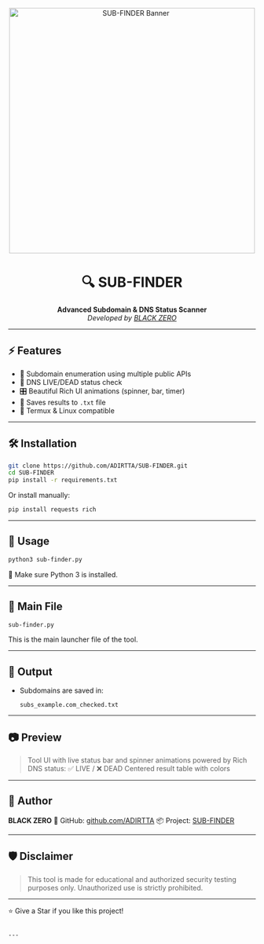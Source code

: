 
<p align="center">
  <img src="https://i.postimg.cc/Hkx9V5jd/1000252565.jpg" width="500" alt="SUB-FINDER Banner"/>
</p>

<h1 align="center">🔍 SUB-FINDER</h1>

<p align="center">
  <b>Advanced Subdomain & DNS Status Scanner</b><br>
  <i>Developed by <a href="https://github.com/ADIRTTA">BLACK ZERO</a></i>
</p>

---

## ⚡ Features

- 🔎 Subdomain enumeration using multiple public APIs
- 🔐 DNS LIVE/DEAD status check
- 🎛️ Beautiful Rich UI animations (spinner, bar, timer)
- 📂 Saves results to `.txt` file
- 🐍 Termux & Linux compatible

---

## 🛠️ Installation

```bash
git clone https://github.com/ADIRTTA/SUB-FINDER.git
cd SUB-FINDER
pip install -r requirements.txt
````

Or install manually:

```bash
pip install requests rich
```

---

## 🚀 Usage

```bash
python3 sub-finder.py
```

📌 Make sure Python 3 is installed.

---

## 📁 Main File

```bash
sub-finder.py
```

This is the main launcher file of the tool.

---

## 💾 Output

* Subdomains are saved in:

  ```
  subs_example.com_checked.txt
  ```

---

## 📷 Preview

> Tool UI with live status bar and spinner animations powered by Rich
> DNS status: ✅ LIVE / ❌ DEAD
> Centered result table with colors

---

## 🧠 Author

**BLACK ZERO**
🔗 GitHub: [github.com/ADIRTTA](https://github.com/ADIRTTA)
📦 Project: [SUB-FINDER](https://github.com/ADIRTTA/SUB-FINDER.git)

---

## 🛡️ Disclaimer

> This tool is made for educational and authorized security testing purposes only.
> Unauthorized use is strictly prohibited.

---

⭐ Give a Star if you like this project!

```

---


